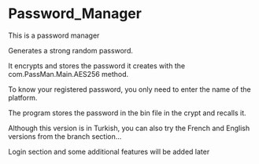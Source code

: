 # Password_Manager
<p>This is a password manager
<p>Generates a strong random password.
<p>It encrypts and stores the password it creates with the com.PassMan.Main.AES256 method.
<p>To know your registered password, you only need to enter the name of the platform.
<p>The program stores the password in the bin file in the crypt and recalls it.
<p>Although this version is in Turkish, you can also try the French and English versions from the branch section...
<p>Login section and some additional features will be added later
